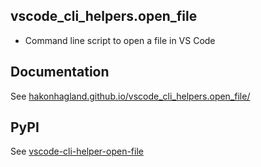 ## vscode_cli_helpers.open_file

- Command line script to open a file in VS Code

## Documentation

See [hakonhagland.github.io/vscode_cli_helpers.open_file/](https://hakonhagland.github.io/vscode_cli_helpers.open_file/)

## PyPI

See [vscode-cli-helper-open-file](https://pypi.org/project/vscode-cli-helpers-open-file/)

